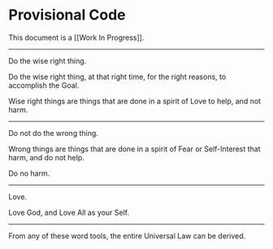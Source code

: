 # Provisional Code
This document is a [[Work In Progress]]. 
___
Do the wise right thing. 

Do the wise right thing, at that right time, for the right reasons, to accomplish the Goal. 

Wise right things are things that are done in a spirit of Love to help, and not harm. 
____
Do not do the wrong thing. 

Wrong things are things that are done in a spirit of Fear or Self-Interest that harm, and do not help.  

Do no harm. 
_____
Love.

Love God, and Love All as your Self. 
___
From any of these word tools, the entire Universal Law can be derived. 